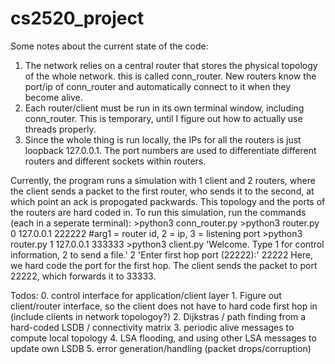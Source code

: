 # cs2520_project
Some notes about the current state of the code:
  1. The network relies on a central router that stores the physical topology of the whole network. this is called conn_router. New routers know the port/ip of conn_router and automatically connect to it when they become alive. 
  2. Each router/client must be run in its own terminal window, including conn_router. This is temporary, until I figure out how to actually use threads properly. 
  3. Since the whole thing is run locally, the IPs for all the routers is just loopback 127.0.0.1. The port numbers are used to differentiate different routers and different sockets within routers. 
  
  Currently, the program runs a simulation with 1 client and 2 routers, where the client sends a packet to the first router, who sends it to the second, at which point an ack is propogated packwards. This topology and the ports of the routers are hard coded in. To run this simulation, run the commands (each in a seperate terminal):
      >python3 conn_router.py
      >python3 router.py 0 127.0.0.1 222222        #arg1 = router id, 2 = ip, 3 = listening port
      >python3 router.py 1 127.0.0.1 333333
      >python3 client.py
            'Welcome. Type 1 for control information, 2 to send a file.'
            2
            'Enter first hop port (22222):' 22222
  Here, we hard code the port for the first hop. The client sends the packet to port 22222, which forwards it to 33333. 
  
  Todos:
    0. control interface for application/client layer 
    1. Figure out client/router interface, so the client does not have to hard code first hop in (include clients in network topologoy?)
    2. Dijkstras / path finding from a hard-coded LSDB / connectivity matrix 
    3. periodic alive messages to compute local topology 
    4. LSA flooding, and using other LSA messages to update own LSDB
    5. error generation/handling (packet drops/corruption) 

    

